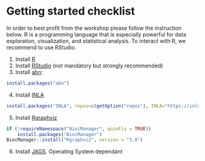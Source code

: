
# Getting started checklist

In order to best profit from the workshop please follow the instruction below. R is a programming language that is especially powerful for data exploration, visualization, and statistical analysis. To interact with R, we recommend to use RStudio.

1. Install [R](https://www.r-project.org/)
2. Install [RStudio](https://www.rstudio.com/) (not mandatory but strongly recommended)
3. Install [abn](https://cran.r-project.org/package=abn):
```r
install.packages("abn")
```
4. Install [INLA](http://www.r-inla.org/)
```r
install.packages("INLA", repos=c(getOption("repos"), INLA="https://inla.r-inla-download.org/R/stable"), dep=TRUE)
```
5. Install [Rgraphviz](http://www.bioconductor.org/packages/release/bioc/html/Rgraphviz.html)
```r
if (!requireNamespace("BiocManager", quietly = TRUE))
    install.packages("BiocManager")
BiocManager::install("Rgraphviz", version = "3.8")
```
6. Install [JAGS](http://mcmc-jags.sourceforge.net/). Operating System dependant
